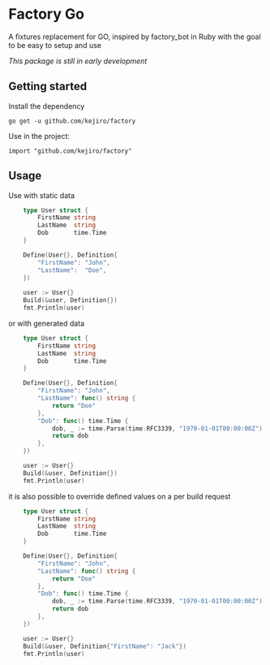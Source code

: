# Factory Go

A fixtures replacement for GO, inspired by factory_bot in Ruby with the goal to be easy to setup and use

*This package is still in early development*

## Getting started

Install the dependency

    go get -u github.com/kejiro/factory
     
Use in the project:

    import "github.com/kejiro/factory"
    
## Usage

Use with static data
```go
	type User struct {
		FirstName string
		LastName  string
		Dob       time.Time
	}

	Define(User{}, Definition{
		"FirstName": "John",
		"LastName":  "Doe",
	})
	
    user := User{}
    Build(&user, Definition{})
    fmt.Println(user)

```

or with generated data
```go
	type User struct {
		FirstName string
		LastName  string
		Dob       time.Time
	}

	Define(User{}, Definition{
		"FirstName": "John",
		"LastName": func() string {
			return "Doe"
		},
		"Dob": func() time.Time {
			dob, _ := time.Parse(time.RFC3339, "1970-01-01T00:00:00Z")
			return dob
		},
	})

	user := User{}
	Build(&user, Definition{})
	fmt.Println(user)
```

it is also possible to override defined values on a per build request 
```go
	type User struct {
		FirstName string
		LastName  string
		Dob       time.Time
	}

	Define(User{}, Definition{
		"FirstName": "John",
		"LastName": func() string {
			return "Doe"
		},
		"Dob": func() time.Time {
			dob, _ := time.Parse(time.RFC3339, "1970-01-01T00:00:00Z")
			return dob
		},
	})

	user := User{}
	Build(&user, Definition{"FirstName": "Jack"})
	fmt.Println(user)
```

